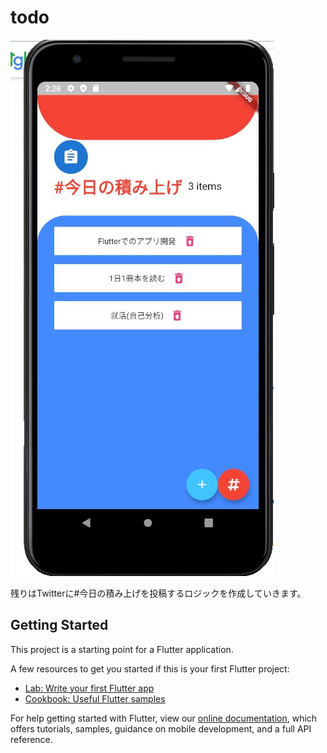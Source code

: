 # todo

![](https://github.com/Ryosukekamimura/todoapp_by_flutter/blob/master/assets/images/14.jpg)

残りはTwitterに#今日の積み上げを投稿するロジックを作成していきます。




## Getting Started

This project is a starting point for a Flutter application.

A few resources to get you started if this is your first Flutter project:

- [Lab: Write your first Flutter app](https://flutter.dev/docs/get-started/codelab)
- [Cookbook: Useful Flutter samples](https://flutter.dev/docs/cookbook)

For help getting started with Flutter, view our
[online documentation](https://flutter.dev/docs), which offers tutorials,
samples, guidance on mobile development, and a full API reference.
